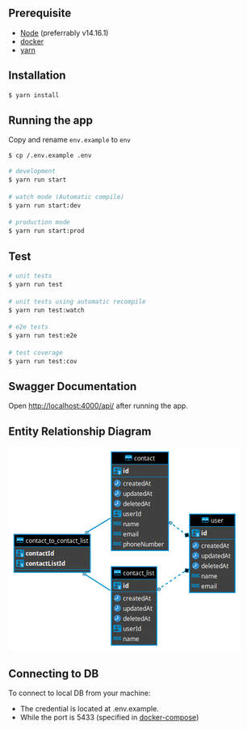 ## Prerequisite

- [Node](https://nodejs.org/en/download/) (preferrably v14.16.1)
- [docker](https://docs.docker.com/engine/install/)
- [yarn](https://classic.yarnpkg.com/lang/en/docs/install)

## Installation

```bash
$ yarn install
```

## Running the app

Copy and rename `env.example` to `env`

```bash
$ cp /.env.example .env
```


```bash
# development
$ yarn run start

# watch mode (Automatic compile)
$ yarn run start:dev

# production mode
$ yarn run start:prod
```

## Test

```bash
# unit tests
$ yarn run test

# unit tests using automatic recompile
$ yarn run test:watch

# e2e tests
$ yarn run test:e2e

# test coverage
$ yarn run test:cov
```

## Swagger Documentation

Open [http://localhost:4000/api/](http://localhost:4000/api/) after running the app.

## Entity Relationship Diagram
![ERD](contact-list-api-erd.png)

## Connecting to DB

To connect to local DB from your machine:
- The credential is located at .env.example.
- While the port is 5433 (specified in [docker-compose](../docker/dev/docker-compose.yml))
